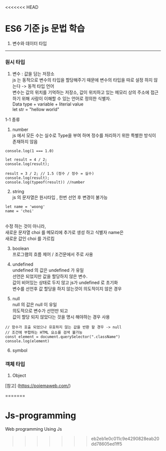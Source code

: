 <<<<<<< HEAD
# ES6 기준 js 문법 학습

1. 변수와 데이터 타입

***
### 원시 타입 
1. 변수 : 값을 담는 저장소 <br/>
js 는 동적으로 변수의 타입을 할당해주기 때문에 변수의 타입을 따로 설정 하지 않는다 -> 동적 타입 언어<br/>
변수는 값의 위치를 기억하는 저장소,  값이 위치하고 있는 메모리 상의 주소에 접근하기 위해 사람이 이해할 수 있는 언어로 정의한 식별자.<br/>
Data type + variable + literial value <br/>
let str = "hellow world" 

1-1 종류 
1. number <br/>
js 에서 모든 수는 실수로 Type을 부여 하며 정수를 처리하기 위한 특별한 방식이 존재하지 않음
```
console.log(1 === 1.0)

let result = 4 / 2;
console.log(result);

result = 3 / 2; // 1.5 (정수 / 정수 = 실수)
console.log(result);
console.log(typeof(result)) //number
```
2. string <br/>
js 의 문자열은 원시타입 , 한번 선언 후 변경이 불가능
```
let name = 'woong'
name = 'choi'
```
<br/>
수정 하는 것이 아니라, <br/> 
새로운 문자열 choi 를 메모리에 추가로 생성 하고 식별자 name은 <br/>
새로운 값인 choi 를 가르킴 <br/>

3. boolean <br/>
프로그램의 흐름 제어 / 조건문에서 주로 사용 <br/>

4. undefined <br/>
undefined 의 값은 undefined 가 유일 <br/>
선언은 되었지만 값을 할당하지 않은 변수. <br/>
값이 비어있는 상태로 두지 않고 js가 undefined 로 초기화 <br/>
변수를 선언후 값 할당을 하지 않는것이 의도적이지 않은 경우 <br/>

5. null <br/>
null 의 값은 null 이 유일 <br/>
 의도적으로 변수가 선언만 되고 <br/>
값이 할당 되지 않았다는 것을 명시 해야하는 경우 사용 <br/>
```
// 함수가 호출 되었으나 유효하지 않는 값을 반환 할 경우 -> null
// 조건에 부합하는 HTML 요소를 검색 불가능
const element = document.querySelector(".className")
console.log(element)
```
6. symbol

### 객체 타입

1. Object 

[참고] (https://poiemaweb.com/)


=======
# Js-programming
Web programming Using Js
>>>>>>> eb2eb1e0c011c9e4290828eab20dd78605ed1ff5
